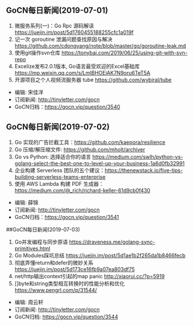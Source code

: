 ## GoCN每日新闻(2019-07-01)

1. 微服务系列(一)：Go Rpc 源码解读 https://juejin.im/post/5d1760455188255cfc1a019f
2. 记一次 goroutine 泄漏问题查找原因与解决 https://github.com/cdongyang/note/blob/master/go/goroutine-leak.md
3. 使用git操作svn仓库 https://tonybai.com/2019/06/25/using-git-with-svn-repo
4. Excelize发布2.0.1版本, Go语言最受欢迎的Excel基础库 https://mp.weixin.qq.com/s/LmIBHOEjAK7N9oru6TeT5A
5. 开源项目之个人视频流服务器 tube https://github.com/wybiral/tube

- 编辑: 宋佳洋
- 订阅新闻: http://tinyletter.com/gocn
- GoCN归档：https://gocn.vip/question/3540

## GoCN每日新闻(2019-07-02)

1. Go 实现的广告拦截工具：https://github.com/kaepora/resilience 
2. Go 压缩/解压缩文件: https://github.com/mholt/archiver
3. Go vs Python: 选择适合你的语言 https://medium.com/swlh/python-vs-golang-select-the-best-one-to-level-up-your-business-1a6d0fb32991
4. 企业构建 Serverless 团队的五个建议：https://thenewstack.io/five-tips-building-serverless-teams-enterprise
5. 使用 AWS Lambda 构建 PDF 生成器：https://medium.com/@_rich/richard-keller-61d9cb0f430 

- 编辑: 薛锦
- 订阅新闻: http://tinyletter.com/gocn
- GoCN归档：https://gocn.vip/question/3541

##GoCN每日新闻(2019-07-03)

1. Go并发编程与同步原语 https://draveness.me/golang-sync-primitives.html
2. Go Modules踩坑总结 https://juejin.im/post/5d1ae1b2f265da1b8466fecb
3. 彻底弄懂return和defer的微妙关系 https://juejin.im/post/5d173ce16fb9a07ea803df75
4. net/http输出context引起的map panic http://xiaorui.cc/?p=5919
5. []byte和string类型相互转换时的性能分析和优化 https://www.pengrl.com/p/31544/

- 编辑: 周云轩
- 订阅新闻: http://tinyletter.com/gocn
- GoCN归档: https://gocn.vip/question/3544

